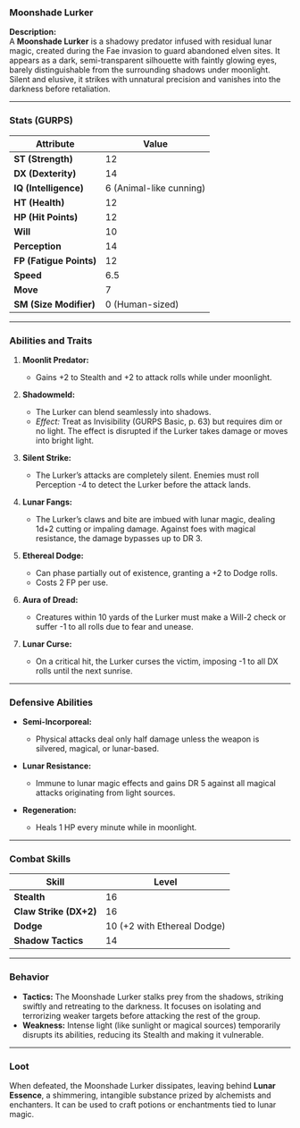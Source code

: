 ### **Moonshade Lurker**

**Description:**  
A **Moonshade Lurker** is a shadowy predator infused with residual lunar magic, created during the Fae invasion to guard abandoned elven sites. It appears as a dark, semi-transparent silhouette with faintly glowing eyes, barely distinguishable from the surrounding shadows under moonlight. Silent and elusive, it strikes with unnatural precision and vanishes into the darkness before retaliation.

---

### **Stats (GURPS)**

|**Attribute**|**Value**|
|---|---|
|**ST (Strength)**|12|
|**DX (Dexterity)**|14|
|**IQ (Intelligence)**|6 (Animal-like cunning)|
|**HT (Health)**|12|
|**HP (Hit Points)**|12|
|**Will**|10|
|**Perception**|14|
|**FP (Fatigue Points)**|12|
|**Speed**|6.5|
|**Move**|7|
|**SM (Size Modifier)**|0 (Human-sized)|

---

### **Abilities and Traits**

1. **Moonlit Predator:**
    
    - Gains +2 to Stealth and +2 to attack rolls while under moonlight.
2. **Shadowmeld:**
    
    - The Lurker can blend seamlessly into shadows.
    - _Effect:_ Treat as Invisibility (GURPS Basic, p. 63) but requires dim or no light. The effect is disrupted if the Lurker takes damage or moves into bright light.
3. **Silent Strike:**
    
    - The Lurker’s attacks are completely silent. Enemies must roll Perception -4 to detect the Lurker before the attack lands.
4. **Lunar Fangs:**
    
    - The Lurker’s claws and bite are imbued with lunar magic, dealing 1d+2 cutting or impaling damage. Against foes with magical resistance, the damage bypasses up to DR 3.
5. **Ethereal Dodge:**
    
    - Can phase partially out of existence, granting a +2 to Dodge rolls.
    - Costs 2 FP per use.
6. **Aura of Dread:**
    
    - Creatures within 10 yards of the Lurker must make a Will-2 check or suffer -1 to all rolls due to fear and unease.
7. **Lunar Curse:**
    
    - On a critical hit, the Lurker curses the victim, imposing -1 to all DX rolls until the next sunrise.

---

### **Defensive Abilities**

- **Semi-Incorporeal:**
    
    - Physical attacks deal only half damage unless the weapon is silvered, magical, or lunar-based.
- **Lunar Resistance:**
    
    - Immune to lunar magic effects and gains DR 5 against all magical attacks originating from light sources.
- **Regeneration:**
    
    - Heals 1 HP every minute while in moonlight.

---

### **Combat Skills**

|**Skill**|**Level**|
|---|---|
|**Stealth**|16|
|**Claw Strike (DX+2)**|16|
|**Dodge**|10 (+2 with Ethereal Dodge)|
|**Shadow Tactics**|14|

---

### **Behavior**

- **Tactics:** The Moonshade Lurker stalks prey from the shadows, striking swiftly and retreating to the darkness. It focuses on isolating and terrorizing weaker targets before attacking the rest of the group.
- **Weakness:** Intense light (like sunlight or magical sources) temporarily disrupts its abilities, reducing its Stealth and making it vulnerable.

---

### **Loot**

When defeated, the Moonshade Lurker dissipates, leaving behind **Lunar Essence**, a shimmering, intangible substance prized by alchemists and enchanters. It can be used to craft potions or enchantments tied to lunar magic.